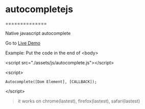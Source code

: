 # autocompletejs
==============

Native javascript autocomplete

Go to [Live Demo](http://demo-localhost/demos/autocomplete/)

Example:
Put the code in the end of &lt;body&gt;

  &lt;script src="./assets/js/autocomplete.js"&gt;&lt;/script&gt;
  
  &lt;script&gt;
  
    Autocomplete([Dom Element], [CALLBACK]);
            
  &lt;/script&gt;
  
  
  
> it works on chrome(lastest), firefox(lastest), safari(lastest)
